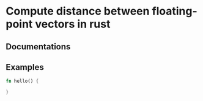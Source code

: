# Compute distance between floating-point vectors in rust

## Documentations


## Examples
```rust
fn hello() {

}
```
